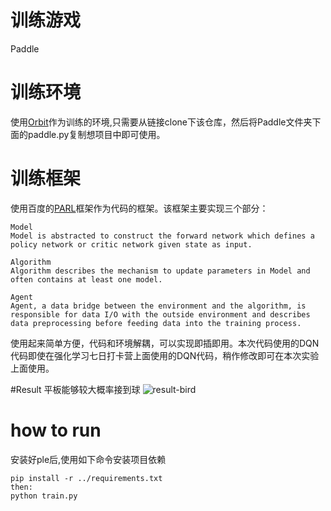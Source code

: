 # 训练游戏
Paddle
# 训练环境
使用[Orbit](https://github.com/shivaverma/Orbit)作为训练的环境,只需要从链接clone下该仓库，然后将Paddle文件夹下面的paddle.py复制想项目中即可使用。
# 训练框架
使用百度的[PARL](https://github.com/PaddlePaddle/PARL)框架作为代码的框架。该框架主要实现三个部分：

	Model
	Model is abstracted to construct the forward network which defines a policy network or critic network given state as input.
	
	Algorithm
	Algorithm describes the mechanism to update parameters in Model and often contains at least one model.
	
	Agent
	Agent, a data bridge between the environment and the algorithm, is responsible for data I/O with the outside environment and describes data preprocessing before feeding data into the training process.

使用起来简单方便，代码和环境解耦，可以实现即插即用。本次代码使用的DQN代码即使在强化学习七日打卡营上面使用的DQN代码，稍作修改即可在本次实验上面使用。

#Result
平板能够较大概率接到球
![result-bird](../files/paddle.gif)
# how to run
安装好ple后,使用如下命令安装项目依赖

	pip install -r ../requirements.txt
	then:
	python train.py


